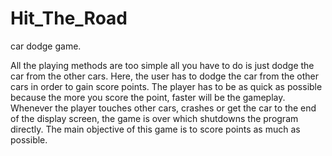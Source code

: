 # Hit_The_Road
car dodge game.

All the playing methods are too simple all you have to do is just dodge the car from the other cars. Here, the user has to dodge the car from the other cars in order to gain score points. The player has to be as quick as possible because the more you score the point, faster will be the gameplay. Whenever the player touches other cars, crashes or get the car to the end of the display screen, the game is over which shutdowns the program directly. The main objective of this game is to score points as much as possible. 
